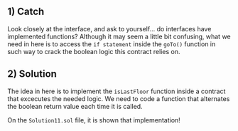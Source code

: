 ## 1) Catch
Look closely at the interface, and ask to yourself... do interfaces have implemented functions? 
Although it may seem a little bit confusing, what we need in here is to access the ```if statement``` inside the ```goTo()``` function in such way to crack the boolean logic this contract relies on.

## 2) Solution
The idea in here is to implement the ```isLastFloor``` function inside a contract that excecutes the needed logic. We need to code a function that alternates the boolean return value each time it is called.

On the ```Solution11.sol``` file, it is shown that implementation!